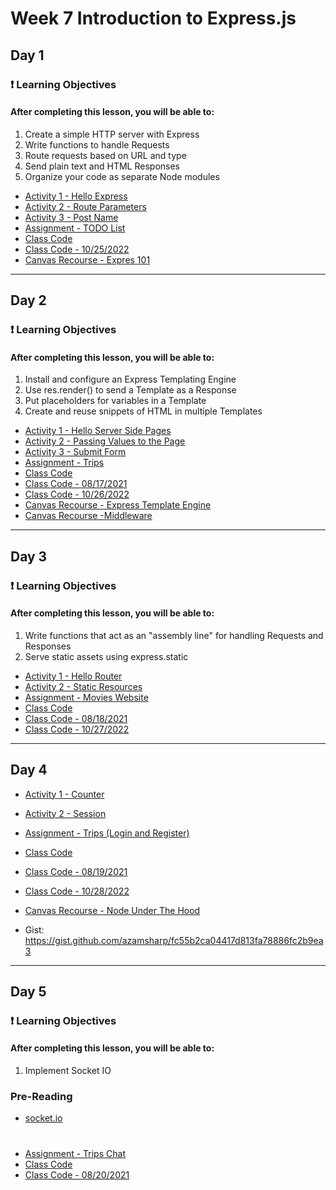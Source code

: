 # Week 7 Introduction to Express.js

## Day 1 
### ❗ Learning Objectives

<h4>After completing this lesson, you will be able to:</h4>

1. Create a simple HTTP server with Express
2. Write functions to handle Requests
3. Route requests based on URL and type
4. Send plain text and HTML Responses
5. Organize your code as separate Node modules


- [Activity 1 - Hello Express](day1/activities/hello-express.md)
- [Activity 2 - Route Parameters](day1/activities/route-params.md)
- [Activity 3 - Post Name](day1/activities/hello-post.md)
- [Assignment - TODO List](day1/assignments/todo.md)
- [Class Code](day1/code-downloads/NodeMoviesApp.zip)
- [Class Code - 10/25/2022](day1/code-downloads/10-25-2022-intro-node.zip)
- [Canvas Recourse - Expres 101](https://digitalcrafts.instructure.com/courses/220/pages/reading-express-101?module_item_id=44772)
---
## Day 2
### ❗ Learning Objectives

<h4>After completing this lesson, you will be able to:</h4>

1. Install and configure an Express Templating Engine
2. Use res.render() to send a Template as a Response
3. Put placeholders for variables in a Template
4. Create and reuse snippets of HTML in multiple Templates

- [Activity 1 - Hello Server Side Pages](day2/activities/hello-ssp.md)
- [Activity 2 - Passing Values to the Page](day2/activities/passing-values.md)
- [Activity 3 - Submit Form](day2/activities/submit-form.md)
- [Assignment - Trips](day2/assignments/trips.md)
- [Class Code](day2/code-downloads/hello-mustache.zip)
- [Class Code - 08/17/2021](day2/code-downloads/hello-server-side-pages.zip)
- [Class Code - 10/26/2022](day2/code-downloads/week7-day2-mustache.zip)
- [Canvas Recourse - Express Template Engine](https://digitalcrafts.instructure.com/courses/220/pages/reading-express-template-engine?module_item_id=44786)
- [Canvas Recourse -Middleware](https://digitalcrafts.instructure.com/courses/220/pages/reading-middleware?module_item_id=44787)
---


## Day 3
### ❗ Learning Objectives

<h4>After completing this lesson, you will be able to:</h4>

1. Write functions that act as an "assembly line" for handling Requests and Responses
2. Serve static assets using express.static

- [Activity 1 - Hello Router](day3/activities/hello-router.md)
- [Activity 2 - Static Resources](day3/activities/static.md)
- [Assignment - Movies Website](day3/assignments/movies.md)
- [Class Code](day3/code-downloads/routing.zip) 
- [Class Code - 08/18/2021](day3/code-downloads/hello-router.zip) 
- [Class Code - 10/27/2022](day3/code-downloads/week7-day3-router.zip) 
---

## Day 4 

- [Activity 1 - Counter](day4/activities/counter.md)
- [Activity 2 - Session](day4/activities/session.md)
- [Assignment - Trips (Login and Register)](day4/assignments/trips.md)
- [Class Code](day4/code-downloads/session-middleware.zip)
- [Class Code - 08/19/2021](day4/code-downloads/session-middleware-1.zip)
- [Class Code - 10/28/2022](day4/code-downloads/week7-day4-sessions.zip)

- [Canvas Recourse - Node Under The Hood](https://digitalcrafts.instructure.com/courses/220/pages/reading-node-under-the-hood?module_item_id=44798)
- Gist: https://gist.github.com/azamsharp/fc55b2ca04417d813fa78886fc2b9ea3
---


## Day 5 
### ❗ Learning Objectives

<h4>After completing this lesson, you will be able to:</h4>

1. Implement Socket IO

### Pre-Reading
- [socket.io](https://socket.io/get-started/chat/)

#


- [Assignment - Trips Chat](day5/assignments/chat.md)
- [Class Code](day5/code-downloads/Chat.zip)
- [Class Code - 08/20/2021](day5/code-downloads/session-middleware-chat.zip)


